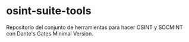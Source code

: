 # osint-suite-tools
Repositorio del conjunto de herramientas para hacer OSINT y SOCMINT con Dante's Gates Minimal Version.

